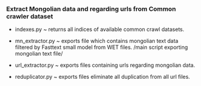 ### Extract Mongolian data and regarding urls from Common crawler dataset

- indexes.py ~ returns all indices of available common crawl datasets.

- mn_extractor.py ~ exports file which contains mongolian text data filtered by Fasttext small model from WET files. /main script exporting mongolian text file/

- url_extractor.py ~ exports files containing urls regarding mongolian data.

- reduplicator.py ~ exports files eliminate all duplication from all url files.


